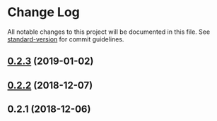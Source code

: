 # Change Log

All notable changes to this project will be documented in this file. See [standard-version](https://github.com/conventional-changelog/standard-version) for commit guidelines.

<a name="0.2.3"></a>
## [0.2.3](https://github.com/Hokkaidosunny/indexdb_api/compare/v0.2.2...v0.2.3) (2019-01-02)



<a name="0.2.2"></a>
## [0.2.2](https://github.com/Hokkaidosunny/indexdb_api/compare/v0.2.1...v0.2.2) (2018-12-07)



<a name="0.2.1"></a>
## 0.2.1 (2018-12-06)
